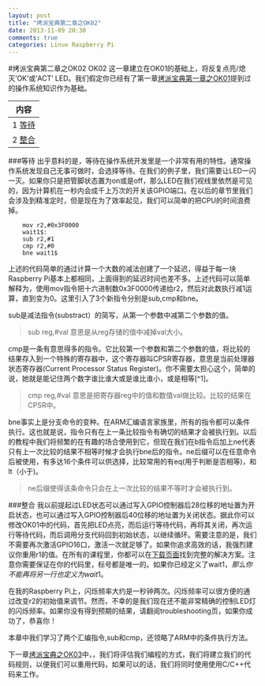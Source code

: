 ```yaml
---
layout: post
title: "烤派宝典第二章之OK02"
date: 2013-11-09 20:30
comments: true
categories: Linux Raspberry Pi
---
```

#烤派宝典第二章之OK02
OK02 这一章建立在OK01的基础上，将反复点亮/熄灭’OK’或’ACT’ LED。我们假定你已经有了第一章[烤派宝典第一章之OK01](http://Tomcat.no-ip.biz/blog/2013/11/09/kao-pai-bao-dian-zhi-ok01/)提到过的操作系统知识作为基础。

|内容       |
|---------- |
|1 [等待](#Waiting) |
|2 [整合](#TheAllTogether) |

###等待<a name="Waiting"></a>
出乎意料的是，等待在操作系统开发里是一个非常有用的特性。通常操作系统发现自己无事可做时，会选择等待。在我们的例子里，我们需要让LED一闪一灭。如果你只是把管脚状态置为on或是off，那么LED在我们视线里依然是可见的，因为计算机在一秒内会成千上万次的开关该GPIO端口。在以后的章节里我们会涉及到精准定时，但是现在为了效率起见，我们可以简单的把CPU的时间浪费掉。

```
	mov r2,#0x3F0000
	wait1$:
	sub r2,#1
	cmp r2,#0
	bne wait1$
```

上述的代码简单的通过计算一个大数的减法创建了一个延迟，得益于每一块Raspberry Pi基本上都相同，上面得到的延迟时间也差不多。上述代码可以简单解释为，使用mov指令把十六进制数0x3F0000传递给r2，然后对此数执行减1运算，直到变为0。这里引入了3个新指令分别是sub,cmp和bne。     

sub是减法指令(substract）的简写，从第一个参数中减第二个参数的值。    
> sub reg,#val 意思是从reg存储的值中减掉val大小。    

cmp是一条有意思得多的指令。它比较第一个参数和第二个参数的值，将比较的结果存入到一个特殊的寄存器中，这个寄存器叫CPSR寄存器，意思是当前处理器状态寄存器(Current Processor Status Register)。你不需要太担心这个，简单的说，她就是能记住两个数字谁比谁大或是谁比谁小，或是相等[^1]。    
> cmp reg,#val 意思是把寄存器reg中的值和数值val做比较。比较的结果在CPSR中。    

bne事实上是分支命令的变种。在ARM汇编语言家族里，所有的指令都可以条件执行。这也就是说，指令只有在上一条比较指令有确切的结果才会被执行到。以后的教程中我们将频繁的在有趣的场合使用到它，但现在我们在b指令后加上ne代表只有上一次比较的结果不相等时候才会执行bne后的指令。ne后缀可以在任意命令后被使用，有多达16个条件可以供选择，比较常用的有eq(用于判断是否相等)，和lt（小于)。    
> ne后缀使得该条命令只会在上一次比较的结果不等时才会被执行到。    


###整合<a name="TheAllTogether"></a>
我以前提起过LED状态可以通过写入GPIO控制器后28位移的地址置为开启状态，也可以通过写入GPIO控制器后40位移的地址置为关闭状态。据此你可以修改OK01中的代码，首先把LED点亮，而后运行等待代码，再将其关闭，再次运行等待代码，而后调用分支代码回到初始状态，以继续循环。需要注意的是，我们不需要再次激活GPIO16口，激活一次就足够了。如果你追求高效的话，我强烈建议你重用r1的值。在所有的课程里，你都可以在[下载页面](http://www.cl.cam.ac.uk/projects/raspberrypi/tutorials/os/downloads.html)找到完整的解决方案。注意你需要保证在你的代码里，标号都是唯一的。如果你已经定义了wait1$，那么你不能再将另一行也定义为wait1$。     

在我的Raspberry Pi上，闪烁频率大约是一秒钟两次。闪烁频率可以很方便的通过改变r2的初始值来调节。然而，不幸的是我们现在还不能非常精确的控制LED灯的闪烁频率。如果你没有得到预期的结果，请翻阅troubleshooting页，如果你成功了，恭喜你！    

本章中我们学习了两个汇编指令,sub和cmp，还领略了ARM中的条件执行方法。    

下一章[烤派宝典之OK03](http://tbd)中，，我们将评估我们编程的方式，我们将建立我们的代码规则，以便我们可以重用代码，如果可以的话，我们将同时使用使用C/C++代码来工作。

[1^]:既然你点到了这个链接，就说明你确实不了解这个概念啦！CPSR是一个32位的寄存器，由许多独立的比特域组合而成。它包含有负数比特位、0比特位、正比特位。当cmp指令被执行时，它在第一个参数中减去第二个参数的值，根据结果置入CPSR寄存器中对应的比特位。0比特位意味着两者相等，正比特位意味着第一个参数大于第二个，负比特位意味着第一个参数小于第二个。很多比较指令都会用到CPSR寄存器，但是cmp指令是最直观的。

